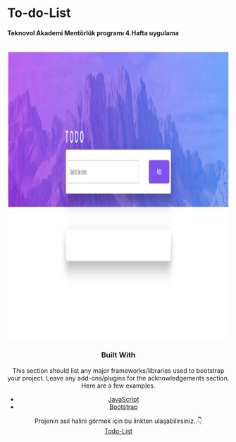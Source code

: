 # To-do-List
#### Teknovol Akademi Mentörlük programı 4.Hafta uygulama 


<div id="top"></div>


<br>
<div align="center">
   <img src="img/todolist.img.png" alt="Todo" width="500" height="650">
 
<br>




### Built With

This section should list any major frameworks/libraries used to bootstrap your project. Leave any add-ons/plugins for the acknowledgements section. Here are a few examples.

* [JavaScript](https://www.javascript.com/)
* [Bootstrap](https://getbootstrap.com)

Projenin asıl halini görmek için bu linkten ulaşabilirsiniz..:point_down:
<br>
[Todo-List]( https://nursahbas.github.io/To-do-List/)


